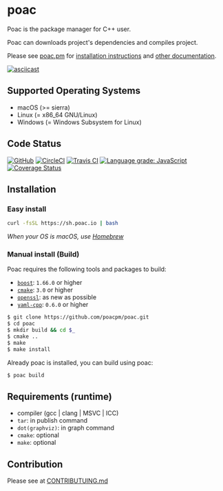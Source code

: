 # poac

Poac is the package manager for C++ user.

Poac can downloads project's dependencies and compiles project.

Please see [poac.pm](https://poac.io) for [installation instructions](https://poacpm.github.io/poac/en/getting-started/installation.html) and [other documentation](https://docs.poac.io).


[![asciicast](https://asciinema.org/a/QwgRXsyeMYk62vwuZ6X6DZvcC.png)](https://asciinema.org/a/QwgRXsyeMYk62vwuZ6X6DZvcC)

## Supported Operating Systems
* macOS (>= sierra)
* Linux (= x86_64 GNU/Linux)
* Windows (= Windows Subsystem for Linux)

## Code Status
[![GitHub](https://img.shields.io/github/license/poacpm/poac.svg)](https://github.com/awslabs/aws-c-common/blob/master/LICENSE)
[![CircleCI](https://circleci.com/gh/poacpm/poac.svg?style=shield)](https://circleci.com/gh/poacpm/poac)
[![Travis CI](https://travis-ci.com/poacpm/poac.svg?branch=master)](https://travis-ci.com/poacpm/poac)
[![Language grade: JavaScript](https://img.shields.io/lgtm/grade/javascript/g/poacpm/poac.svg?logo=lgtm&logoWidth=18)](https://lgtm.com/projects/g/poacpm/poac/context:javascript)
[![Coverage Status](https://coveralls.io/repos/github/poacpm/poac/badge.svg?branch=master)](https://coveralls.io/github/poacpm/poac?branch=master)

## Installation
### Easy install
```bash
curl -fsSL https://sh.poac.io | bash
```
*When your OS is macOS, use [Homebrew](https://github.com/Homebrew/brew)*

### Manual install (Build)
Poac requires the following tools and packages to build:
* [`boost`](https://github.com/boostorg): `1.66.0` or higher
* [`cmake`](https://github.com/Kitware/CMake): `3.0` or higher
* [`openssl`](https://github.com/openssl/openssl): as new as possible
* [`yaml-cpp`](https://github.com/jbeder/yaml-cpp): `0.6.0` or higher

```bash
$ git clone https://github.com/poacpm/poac.git
$ cd poac
$ mkdir build && cd $_
$ cmake ..
$ make
$ make install
```

Already poac is installed, you can build using poac:
```bash
$ poac build
```


## Requirements (runtime)
* compiler (gcc | clang | MSVC | ICC)
* `tar`: in publish command
* `dot(graphviz)`: in graph command
* `cmake`: optional
* `make`: optional


## Contribution
Please see at [CONTRIBUTUING.md](.github/CONTRIBUTUING.md)
